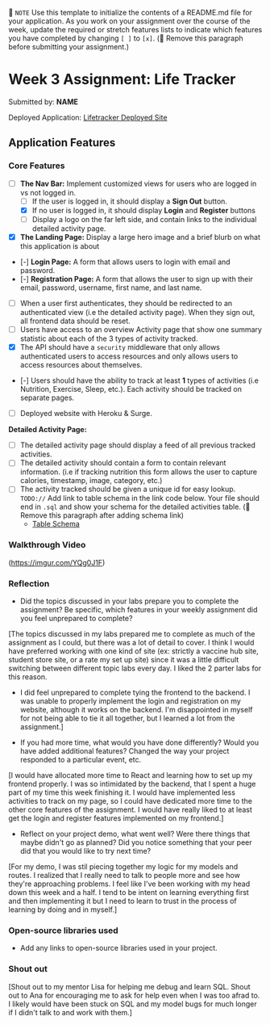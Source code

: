 📝 `NOTE` Use this template to initialize the contents of a README.md file for your application. As you work on your assignment over the course of the week, update the required or stretch features lists to indicate which features you have completed by changing `[ ]` to `[x]`. (🚫 Remove this paragraph before submitting your assignment.)

# Week 3 Assignment: Life Tracker

Submitted by: **NAME**

Deployed Application: [Lifetracker Deployed Site](ADD_LINK_HERE)

## Application Features

### Core Features

- [ ] **The Nav Bar:** Implement customized views for users who are logged in vs not logged in.
  - [ ] If the user is logged in, it should display a **Sign Out** button. 
  - [X] If no user is logged in, it should display **Login** and **Register** buttons
  - [ ] Display a logo on the far left side, and contain links to the individual detailed activity page. 
- [X] **The Landing Page:** Display a large hero image and a brief blurb on what this application is about
- [-] **Login Page:** A form that allows users to login with email and password.
- [-] **Registration Page:** A form that allows the user to sign up with their email, password, username, first name, and last name.
- [ ] When a user first authenticates, they should be redirected to an authenticated view (i.e the detailed activity page). When they sign out, all frontend data should be reset.
- [ ] Users have access to an overview Activity page that show one summary statistic about each of the 3 types of activity tracked.
- [X] The API should have a `security` middleware that only allows authenticated users to access resources and only allows users to access resources about themselves. 
- [-] Users should have the ability to track at least **1** types of activities (i.e Nutrition, Exercise, Sleep, etc.). Each activity should be tracked on separate pages.
- [ ] Deployed website with Heroku & Surge. 

**Detailed Activity Page:**
- [ ] The detailed activity page should display a feed of all previous tracked activities.
- [ ] The detailed activity should contain a form to contain relevant information. (i.e if tracking nutrition this form allows the user to capture calories, timestamp, image, category, etc.) 
- [ ] The activity tracked should be given a unique id for easy lookup.
  `TODO://` Add link to table schema in the link code below. Your file should end in `.sql` and show your schema for the detailed activities table. (🚫 Remove this paragraph after adding schema link)
  * [Table Schema](https://github.com/ritzibitzi/LifeTracker/blob/main/lifetracker_api/lifetracker-schema.sql) 


### Walkthrough Video

(https://imgur.com/YQg0J1F)

### Reflection

* Did the topics discussed in your labs prepare you to complete the assignment? Be specific, which features in your weekly assignment did you feel unprepared to complete?

[The topics discussed in my labs prepared me to complete as much of the assignment as I could, but there was a lot of detail to cover. I think I would have preferred working with one kind of site (ex: strictly a vaccine hub site, student store site, or a rate my set up site) since it was a little difficult switching between different topic labs every day. I liked the 2 parter labs for this reason.
* I did feel unprepared to complete tying the frontend to the backend. I was unable to properly implement the login and registration on my website, although it works on the backend. I'm disappointed in myself for not being able to tie it all together, but I learned a lot from the assignment.]

* If you had more time, what would you have done differently? Would you have added additional features? Changed the way your project responded to a particular event, etc.
  
[I would have allocated more time to React and learning how to set up my frontend properly. I was so intimidated by the backend, that I spent a huge part of my time this week finishing it. I would have implemented less activities to track on my page, so I could have dedicated more time to the other core features of the assignment. I would have really liked to at least get the login and register features implemented on my frontend.]

* Reflect on your project demo, what went well? Were there things that maybe didn't go as planned? Did you notice something that your peer did that you would like to try next time?

[For my demo, I was stil piecing together my logic for my models and routes. I realized that I really need to talk to people more and see how they're approaching problems. I feel like I've been working with my head down this week and a half. I tend to be intent on learning everything first and then implementing it but I need to learn to trust in the process of learning by doing and in myself.]

### Open-source libraries used

- Add any links to open-source libraries used in your project.

### Shout out

[Shout out to my mentor Lisa for helping me debug and learn SQL. Shout out to Ana for encouraging me to ask for help even when I was too afrad to. I likely would have been stuck on SQL and my model bugs for much longer if I didn't talk to and work with them.]
